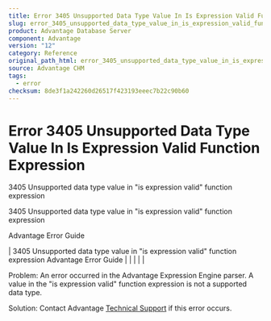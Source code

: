 ```yaml
---
title: Error 3405 Unsupported Data Type Value In Is Expression Valid Function Expression
slug: error_3405_unsupported_data_type_value_in_is_expression_valid_function_expression
product: Advantage Database Server
component: Advantage
version: "12"
category: Reference
original_path_html: error_3405_unsupported_data_type_value_in_is_expression_valid_function_expression.htm
source: Advantage CHM
tags:
  - error
checksum: 8de3f1a242260d26517f423193eeec7b22c90b60
---
```


# Error 3405 Unsupported Data Type Value In Is Expression Valid Function Expression

3405 Unsupported data type value in "is expression valid" function expression

3405 Unsupported data type value in "is expression valid" function expression

Advantage Error Guide

| 3405 Unsupported data type value in "is expression valid" function expression  Advantage Error Guide |  |  |  |  |

Problem: An error occurred in the Advantage Expression Engine parser. A value in the "is expression valid" function expression is not a supported data type.

Solution: Contact Advantage [Technical Support](master_technical_support_u_s__and_canada.md) if this error occurs.
